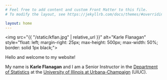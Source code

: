 ```yaml
---
# Feel free to add content and custom Front Matter to this file.
# To modify the layout, see https://jekyllrb.com/docs/themes/#overriding-theme-defaults

layout: home
---
```


<img src="{{ "/static/kflan.jpg" | relative_url }}" alt="Karle Flanagan" style="float: left; margin-right: 25px; max-height: 500px; max-width: 50%; border: solid 1px black;">

Hello and welcome to my website!  

My name is **Karle Flanagan** and I am a Senior Instructor in the [Department of Statistics](https://stat.illinois.edu/) at the [University of Illinois at Urbana-Champaign](https://illinois.edu/) (UIUC).  

